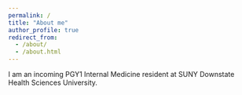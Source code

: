 ```yaml
---
permalink: /
title: "About me"
author_profile: true
redirect_from: 
  - /about/
  - /about.html
---
```


I am an incoming PGY1 Internal Medicine resident at SUNY Downstate Health Sciences University. 
